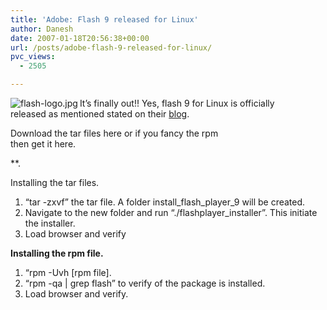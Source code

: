 ```yaml
---
title: 'Adobe: Flash 9 released for Linux'
author: Danesh
date: 2007-01-18T20:56:38+00:00
url: /posts/adobe-flash-9-released-for-linux/
pvc_views:
  - 2505

---
```

<img align="left" title="flash-logo.jpg" id="image57" alt="flash-logo.jpg" src="/techblog/wp-content/uploads/2007/01/flash-logo.jpg" />It&#8217;s finally out!! Yes, flash 9 for Linux is officially  
released as mentioned stated on their [blog][1].

Download the tar files here or if you fancy the rpm  
then get it here.

**.</p> 

Installing the tar files.</strong>  
1. &#8220;tar -zxvf&#8221; the tar file. A folder install\_flash\_player_9 will be created.  
2. Navigate to the new folder and run &#8220;./flashplayer_installer&#8221;. This initiate the installer.  
3. Load browser and verify

**Installing the rpm file.**  
1. &#8220;rpm -Uvh [rpm file].  
2. &#8220;rpm -qa | grep flash&#8221; to verify of the package is installed.  
3. Load browser and verify.

 [1]: http://blogs.adobe.com/penguin.swf/